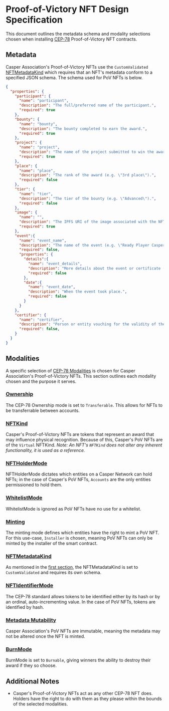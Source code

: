 # Proof-of-Victory NFT Design Specification
This document outlines the metadata schema and modality selections chosen when installing [CEP-78](https://github.com/casper-ecosystem/cep-78-enhanced-nft) Proof-of-Victory NFT contracts.

## Metadata
Casper Association's Proof-of-Victory NFTs use the `CustomValidated` [NFTMetadataKind](https://github.com/casper-ecosystem/cep-78-enhanced-nft#nftmetadatakind) which requires that an NFT's metadata conform to a specified JSON schema. The schema used for PoV NFTs is below.

```json
{
  "properties": {
    "participant": {
      "name": "participant",
      "description": "The full/preferred name of the participant.",
      "required": true
    },
    "bounty": {
      "name": "bounty",
      "description": "The bounty completed to earn the award.",
      "required": true
    },
    "project": {
      "name": "project",
      "description": "The name of the project submitted to win the award.",
      "required": true
    },
    "place": {
      "name": "place",
      "description": "The rank of the award (e.g. \"3rd place\").",
      "required": false
    },
    "tier": {
      "name": "tier",
      "description": "The tier of the bounty (e.g. \"Advanced\").",
      "required": false
    },
    "image": {
      "name": "",
      "description": "The IPFS URI of the image associated with the NFT.",
      "required": true
    },
    "event":{
      "name": "event_name",
      "description": "The name of the event (e.g. \"Ready Player Casper Hackathon\").",
      "required": false,
      "properties": {
        "details":{
          "name": "event_details",
          "description": "More details about the event or certificate (e.g. \"Hackathon organized by the Casper Association from … until … in partnership with …\").",
          "required": false
        },
        "date":{
          "name": "event_date",
          "description": "When the event took place.", 
          "required": false
        }
      }
    },
    "certifier": {
      "name": "certifier",
      "description": "Person or entity vouching for the validity of the award.",
      "required": false,
    }
  }
}
```

## Modalities
A specific selection of [CEP-78 Modalities](https://github.com/casper-ecosystem/cep-78-enhanced-nft#modalities) is chosen for Casper Association's Proof-of-Victory NFTs. This section outlines each modality chosen and the purpose it serves.

### [Ownership](https://github.com/casper-ecosystem/cep-78-enhanced-nft#ownership)
The CEP-78 Ownership mode is set to `Transferable`. This allows for NFTs to be transferrable between accounts.

### [NFTKind](https://github.com/casper-ecosystem/cep-78-enhanced-nft#nftkind)
Casper's Proof-of-Victory NFTs are tokens that represent an award that may influence physical recognition. Because of this, Casper's PoV NFTs are of the `Virtual` NFTKind.
*Note: An NFT's `NFTKind` does not alter any inherent functionality, it is used as a reference.*

### [NFTHolderMode](https://github.com/casper-ecosystem/cep-78-enhanced-nft#nftholdermode)
NFTHolderMode dictates which entities on a Casper Network can hold NFTs; in the case of Casper's PoV NFTs, `Accounts` are the only entities permissioned to hold them.

### [WhitelistMode](https://github.com/casper-ecosystem/cep-78-enhanced-nft#whitelistmode)
WhitelistMode is ignored as PoV NFTs have no use for a whitelist.

### [Minting](https://github.com/casper-ecosystem/cep-78-enhanced-nft#modalities)
The minting mode defines which entities have the right to mint a PoV NFT. For this use-case, `Installer` is chosen, meaning PoV NFTs can only be minted by the installer of the smart contract.

### [NFTMetadataKind](https://github.com/casper-ecosystem/cep-78-enhanced-nft#nftmetadatakind)
As mentioned in the [first section](#Metadata), the NFTMetadataKind is set to `CustomValidated` and requires its own schema.

### [NFTIdentifierMode](https://github.com/casper-ecosystem/cep-78-enhanced-nft#nftmetadatakind)
The CEP-78 standard allows tokens to be identified either by its hash or by an ordinal, auto-incrementing value. In the case of PoV NFTs, tokens are identified by hash.

### [Metadata Mutability](https://github.com/casper-ecosystem/cep-78-enhanced-nft#metadata-mutability)
Casper Association's PoV NFTs are immutable, meaning the metadata may not be altered once the NFT is minted.

### [BurnMode](https://github.com/casper-ecosystem/cep-78-enhanced-nft#burnmode)
BurnMode is set to `Burnable`, giving winners the ability to destroy their award if they so choose.

## Additional Notes
* Casper's Proof-of-Victory NFTs act as any other CEP-78 NFT does. Holders have the right to do with them as they please within the bounds of the selected modalities.


